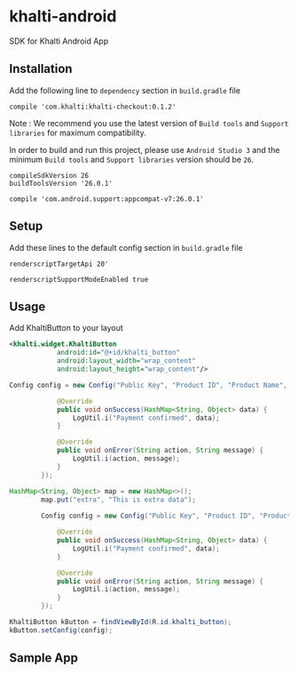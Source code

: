 # khalti-android
SDK for Khalti Android App

## Installation
Add the following line to `dependency` section in `build.gradle` file

```
compile 'com.khalti:khalti-checkout:0.1.2'
```
Note : We recommend you use the latest version of `Build tools` and `Support libraries` for maximum compatibility. 

In order to build and run this project, please use `Android Studio 3` and the minimum `Build tools` and `Support libraries` version should be `26`.

```
compileSdkVersion 26
buildToolsVersion '26.0.1'

compile 'com.android.support:appcompat-v7:26.0.1'
```

## Setup
Add these lines to the default config section in `build.gradle` file

```
renderscriptTargetApi 20'

renderscriptSupportModeEnabled true
```

## Usage
Add KhaltiButton to your layout
```xml
<khalti.widget.KhaltiButton
            android:id="@+id/khalti_button"
            android:layout_width="wrap_content"
            android:layout_height="wrap_content"/>


```
```java
Config config = new Config("Public Key", "Product ID", "Product Name", "Product Url", amount, new OnCheckOutListener() {

            @Override
            public void onSuccess(HashMap<String, Object> data) {
                LogUtil.i("Payment confirmed", data);
            }

            @Override
            public void onError(String action, String message) {
                LogUtil.i(action, message);
            }
        });
```

```java
HashMap<String, Object> map = new HashMap<>();
        map.put("extra", "This is extra data");
        
        Config config = new Config("Public Key", "Product ID", "Product Name", "Product Url", amount, new OnCheckOutListener() {

            @Override
            public void onSuccess(HashMap<String, Object> data) {
                LogUtil.i("Payment confirmed", data);
            }

            @Override
            public void onError(String action, String message) {
                LogUtil.i(action, message);
            }
        });
```

```java
KhaltiButton kButton = findViewById(R.id.khalti_button);
kButton.setConfig(config);
```
## Sample App
